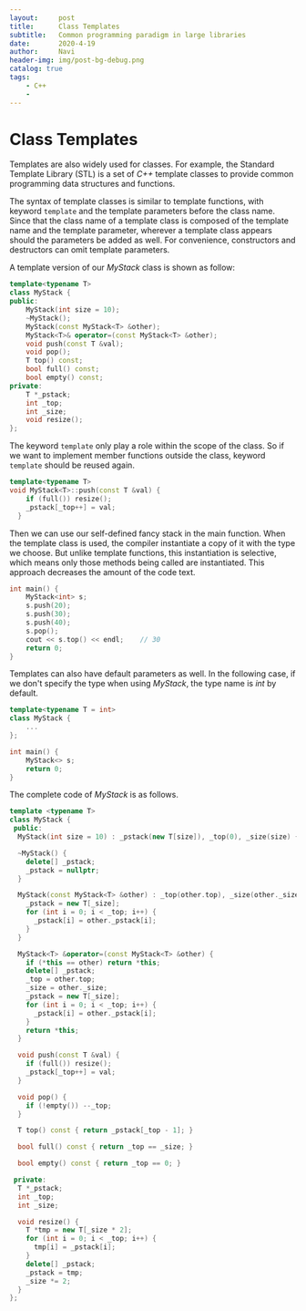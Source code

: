 ```yaml
---
layout:     post
title:      Class Templates
subtitle:   Common programming paradigm in large libraries
date:       2020-4-19
author:     Navi
header-img: img/post-bg-debug.png
catalog: true
tags:
    - C++
    - 
---
```


# Class Templates

Templates are also widely used for classes. For example, the Standard Template Library (STL) is a set of *C++* template classes to provide common programming data structures and functions.

The syntax of template classes is similar to template functions, with keyword `template` and the template parameters before the class name. Since that the class name of a template class is composed of the template name and the template parameter, wherever a template class appears should the parameters be added as well. For convenience, constructors and destructors can omit template parameters. 

A template version of our *MyStack* class is shown as follow:

```cpp
template<typename T>
class MyStack {
public:
    MyStack(int size = 10);
    ~MyStack();
    MyStack(const MyStack<T> &other);
    MyStack<T>& operator=(const MyStack<T> &other);
    void push(const T &val);
    void pop();
    T top() const;
    bool full() const;
    bool empty() const;
private:
    T *_pstack;
    int _top;
    int _size;
    void resize();
};
```

The keyword `template` only play a role within the scope of the class. So if we want to implement member functions outside the class, keyword `template` should be reused again.

```cpp
template<typename T>
void MyStack<T>::push(const T &val) {
    if (full()) resize();
    _pstack[_top++] = val;
  }
```

Then we can use our self-defined fancy stack in the main function. When the template class is used, the compiler instantiate a copy of it with the type we choose. But unlike template functions, this instantiation is selective, which means only those methods being called are instantiated. This approach decreases the amount of the code text.

```cpp
int main() {
    MyStack<int> s;
    s.push(20);
    s.push(30);
    s.push(40);
    s.pop();
    cout << s.top() << endl;	// 30
    return 0;
}
```

Templates can also have default parameters as well. In the following case, if we don't specify the type when using *MyStack*, the type name is *int* by default.

```cpp
template<typename T = int>
class MyStack {
	...
};

int main() {
    MyStack<> s;
    return 0;
}
```

The complete code of *MyStack* is as follows.

```cpp
template <typename T>
class MyStack {
 public:
  MyStack(int size = 10) : _pstack(new T[size]), _top(0), _size(size) {}

  ~MyStack() {
    delete[] _pstack;
    _pstack = nullptr;
  }

  MyStack(const MyStack<T> &other) : _top(other.top), _size(other._size) {
    _pstack = new T[_size];
    for (int i = 0; i < _top; i++) {
      _pstack[i] = other._pstack[i];
    }
  }

  MyStack<T> &operator=(const MyStack<T> &other) {
    if (*this == other) return *this;
    delete[] _pstack;
    _top = other.top;
    _size = other._size;
    _pstack = new T[_size];
    for (int i = 0; i < _top; i++) {
      _pstack[i] = other._pstack[i];
    }
    return *this;
  }

  void push(const T &val) {
    if (full()) resize();
    _pstack[_top++] = val;
  }

  void pop() {
    if (!empty()) --_top;
  }

  T top() const { return _pstack[_top - 1]; }

  bool full() const { return _top == _size; }

  bool empty() const { return _top == 0; }

 private:
  T *_pstack;
  int _top;
  int _size;

  void resize() {
    T *tmp = new T[_size * 2];
    for (int i = 0; i < _top; i++) {
      tmp[i] = _pstack[i];
    }
    delete[] _pstack;
    _pstack = tmp;
    _size *= 2;
  }
};
```

